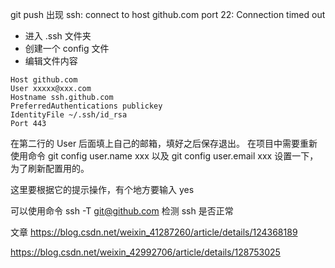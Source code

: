 <!--  -->

git push 出现 ssh: connect to host github.com port 22: Connection timed out

- 进入 .ssh 文件夹
- 创建一个 config 文件
- 编辑文件内容

```
Host github.com
User xxxxx@xxx.com
Hostname ssh.github.com
PreferredAuthentications publickey
IdentityFile ~/.ssh/id_rsa
Port 443

```

在第二行的 User 后面填上自己的邮箱，填好之后保存退出。
在项目中需要重新使用命令 git config user.name xxx 以及 git config user.email xxx 设置一下，为了刷新配置用的。

这里要根据它的提示操作，有个地方要输入 yes

可以使用命令 ssh -T git@github.com 检测 ssh 是否正常

<!--  -->

文章
https://blog.csdn.net/weixin_41287260/article/details/124368189

https://blog.csdn.net/weixin_42992706/article/details/128753025
